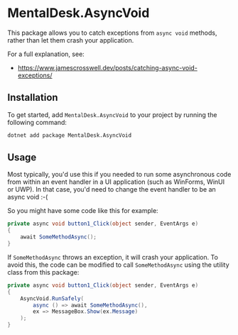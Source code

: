 MentalDesk.AsyncVoid
====================

This package allows you to catch exceptions from `async void` methods, rather than let them crash your application.

For a full explanation, see:
- https://www.jamescrosswell.dev/posts/catching-async-void-exceptions/

## Installation

To get started, add `MentalDesk.AsyncVoid` to your project by running the following command:

```bash
dotnet add package MentalDesk.AsyncVoid
```

## Usage

Most typically, you'd use this if you needed to run some asynchronous code from within an event handler in a UI application (such as WinForms, WinUI or UWP). In that case, you'd need to change the event handler to be an async void :-(

So you might have some code like this for example:

```csharp
private async void button1_Click(object sender, EventArgs e)
{
    await SomeMethodAsync();
}
```

If `SomeMethodAsync` throws an exception, it will crash your application. To avoid this, the code can be modified to call `SomeMethodAsync` using the utility class from this package:

```csharp
private async void button1_Click(object sender, EventArgs e)
{
    AsyncVoid.RunSafely(
        async () => await SomeMethodAsync(), 
        ex => MessageBox.Show(ex.Message)
    );
}
```